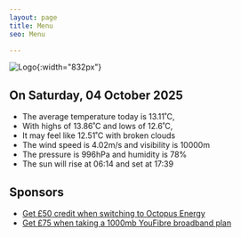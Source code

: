 ```yaml
---
layout: page
title: Menu
seo: Menu

---
```


![Logo](/images/logo.jpg){:width="832px"}

<!-- weather_marker starts -->
## On Saturday, 04 October 2025

- The average temperature today is 13.11˚C,
- With highs of 13.86˚C and lows of 12.6˚C,
- It may feel like 12.51˚C with broken clouds
- The wind speed is 4.02m/s and visibility is 10000m
- The pressure is 996hPa and humidity is 78%
- The sun will rise at 06:14 and set at 17:39

<!-- weather_marker ends -->

## Sponsors

- [Get £50 credit when switching to Octopus Energy](https://bit.ly/3oD1nnS)
- [Get £75 when taking a 1000mb YouFibre broadband plan](https://aklam.io/91zWhU?)
